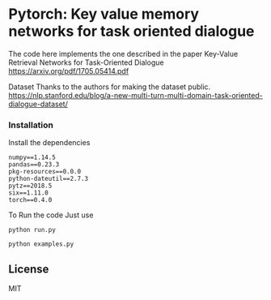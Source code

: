 # Pytorch: Key value memory networks for task oriented dialogue

The code here implements the one described in the paper Key-Value Retrieval Networks for Task-Oriented Dialogue <https://arxiv.org/pdf/1705.05414.pdf>

Dataset
Thanks to the authors for making the dataset public.
<https://nlp.stanford.edu/blog/a-new-multi-turn-multi-domain-task-oriented-dialogue-dataset/>

### Installation
Install the dependencies
```
numpy==1.14.5
pandas==0.23.3
pkg-resources==0.0.0
python-dateutil==2.7.3
pytz==2018.5
six==1.11.0
torch==0.4.0
```
To Run the code Just use
```
python run.py
```
```
python examples.py
```
License
----

MIT
